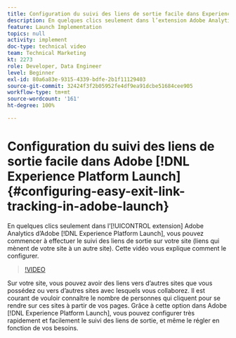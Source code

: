 ```yaml
---
title: Configuration du suivi des liens de sortie facile dans Experience Platform Launch
description: En quelques clics seulement dans l’extension Adobe Analytics d’Experience Platform Launch, vous pouvez commencer à effectuer le suivi des liens de sortie sur votre site (liens qui mènent de votre site à un autre site). Cette vidéo vous explique comment le configurer.
feature: Launch Implementation
topics: null
activity: implement
doc-type: technical video
team: Technical Marketing
kt: 2273
role: Developer, Data Engineer
level: Beginner
exl-id: 80a6a83e-9315-4339-bdfe-2b1f11129403
source-git-commit: 32424f3f2b05952fe4df9ea91dcbe51684cee905
workflow-type: tm+mt
source-wordcount: '161'
ht-degree: 100%

---
```


# Configuration du suivi des liens de sortie facile dans Adobe [!DNL Experience Platform Launch] {#configuring-easy-exit-link-tracking-in-adobe-launch}

En quelques clics seulement dans l’[!UICONTROL extension] Adobe Analytics d’Adobe [!DNL Experience Platform Launch], vous pouvez commencer à effectuer le suivi des liens de sortie sur votre site (liens qui mènent de votre site à un autre site). Cette vidéo vous explique comment le configurer.

>[!VIDEO](https://video.tv.adobe.com/v/25763/?quality=12)

Sur votre site, vous pouvez avoir des liens vers d’autres sites que vous possédez ou vers d’autres sites avec lesquels vous collaborez. Il est courant de vouloir connaître le nombre de personnes qui cliquent pour se rendre sur ces sites à partir de vos pages. Grâce à cette option dans Adobe [!DNL Experience Platform Launch], vous pouvez configurer très rapidement et facilement le suivi des liens de sortie, et même le régler en fonction de vos besoins.
